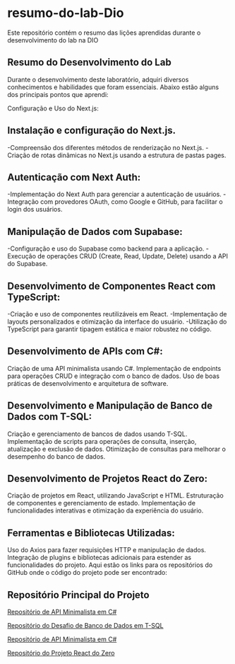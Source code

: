 # resumo-do-lab-Dio
Este repositório contém o resumo das lições aprendidas durante o desenvolvimento do lab na DIO

## Resumo do Desenvolvimento do Lab

Durante o desenvolvimento deste laboratório, adquiri diversos conhecimentos e habilidades que foram essenciais. Abaixo estão alguns dos principais pontos que aprendi:

Configuração e Uso do Next.js:

## Instalação e configuração do Next.js.

-Compreensão dos diferentes métodos de renderização no Next.js.
-Criação de rotas dinâmicas no Next.js usando a estrutura de pastas pages.

## Autenticação com Next Auth:

-Implementação do Next Auth para gerenciar a autenticação de usuários.
-Integração com provedores OAuth, como Google e GitHub, para facilitar o login dos usuários.

## Manipulação de Dados com Supabase:

-Configuração e uso do Supabase como backend para a aplicação.
-Execução de operações CRUD (Create, Read, Update, Delete) usando a API do Supabase.

## Desenvolvimento de Componentes React com TypeScript:

-Criação e uso de componentes reutilizáveis em React.
-Implementação de layouts personalizados e otimização da interface do usuário.
-Utilização do TypeScript para garantir tipagem estática e maior robustez no código.

## Desenvolvimento de APIs com C#:

Criação de uma API minimalista usando C#.
Implementação de endpoints para operações CRUD e integração com o banco de dados.
Uso de boas práticas de desenvolvimento e arquitetura de software.

## Desenvolvimento e Manipulação de Banco de Dados com T-SQL:

Criação e gerenciamento de bancos de dados usando T-SQL.
Implementação de scripts para operações de consulta, inserção, atualização e exclusão de dados.
Otimização de consultas para melhorar o desempenho do banco de dados.

## Desenvolvimento de Projetos React do Zero:

Criação de projetos em React, utilizando JavaScript e HTML.
Estruturação de componentes e gerenciamento de estado.
Implementação de funcionalidades interativas e otimização da experiência do usuário.

## Ferramentas e Bibliotecas Utilizadas:

Uso do Axios para fazer requisições HTTP e manipulação de dados.
Integração de plugins e bibliotecas adicionais para estender as funcionalidades do projeto.
Aqui estão os links para os repositórios do GitHub onde o código do projeto pode ser encontrado:

## Repositório Principal do Projeto

[Repositório de API Minimalista em C#](https://github.com/Cleriston-cmd/CloneDio?form=MG0AV3)

[Repositório do Desafio de Banco de Dados em T-SQL](https://github.com/Cleriston-cmd/trilha-net-banco-de-dados-desafio?form=MG0AV3)

[Repositório de API Minimalista em C#](https://github.com/Cleriston-cmd/minimal-api/tree/main/Api?form=MG0AV3)

[Repositório do Projeto React do Zero](https://github.com/Cleriston-cmd/Projeto-React-do-Zero?form=MG0AV3)
